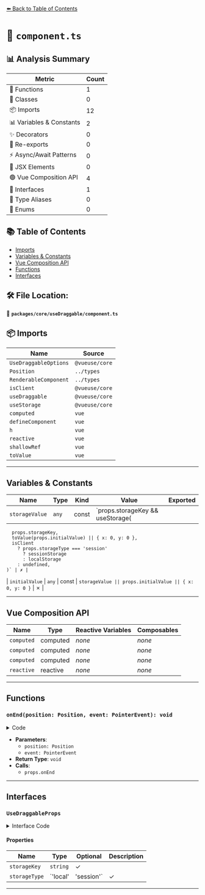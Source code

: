 [⬅️ Back to Table of Contents](../../../index.md)

# 📄 `component.ts`

## 📊 Analysis Summary

| Metric | Count |
|--------|-------|
| 🔧 Functions | 1 |
| 🧱 Classes | 0 |
| 📦 Imports | 12 |
| 📊 Variables & Constants | 2 |
| ✨ Decorators | 0 |
| 🔄 Re-exports | 0 |
| ⚡ Async/Await Patterns | 0 |
| 💠 JSX Elements | 0 |
| 🟢 Vue Composition API | 4 |
| 📐 Interfaces | 1 |
| 📑 Type Aliases | 0 |
| 🎯 Enums | 0 |

## 📚 Table of Contents

- [Imports](#imports)
- [Variables & Constants](#variables-constants)
- [Vue Composition API](#vue-composition-api)
- [Functions](#functions)
- [Interfaces](#interfaces)

## 🛠️ File Location:
📂 **`packages/core/useDraggable/component.ts`**

## 📦 Imports

| Name | Source |
|------|--------|
| `UseDraggableOptions` | `@vueuse/core` |
| `Position` | `../types` |
| `RenderableComponent` | `../types` |
| `isClient` | `@vueuse/core` |
| `useDraggable` | `@vueuse/core` |
| `useStorage` | `@vueuse/core` |
| `computed` | `vue` |
| `defineComponent` | `vue` |
| `h` | `vue` |
| `reactive` | `vue` |
| `shallowRef` | `vue` |
| `toValue` | `vue` |


---

## Variables & Constants

| Name | Type | Kind | Value | Exported |
|------|------|------|-------|----------|
| `storageValue` | `any` | const | `props.storageKey && useStorage(
      props.storageKey,
      toValue(props.initialValue) || { x: 0, y: 0 },
      isClient
        ? props.storageType === 'session'
          ? sessionStorage
          : localStorage
        : undefined,
    )` | ✗ |
| `initialValue` | `any` | const | `storageValue || props.initialValue || { x: 0, y: 0 }` | ✗ |


---

## Vue Composition API

| Name | Type | Reactive Variables | Composables |
|------|------|-------------------|-------------|
| `computed` | computed | *none* | *none* |
| `computed` | computed | *none* | *none* |
| `computed` | computed | *none* | *none* |
| `reactive` | reactive | *none* | *none* |


---

## Functions

### `onEnd(position: Position, event: PointerEvent): void`

<details><summary>Code</summary>

```ts
(position: Position, event: PointerEvent) => {
      props.onEnd?.(position, event)
      if (!storageValue)
        return
      storageValue.value.x = position.x
      storageValue.value.y = position.y
    }
```
</details>

- **Parameters**:
  - `position: Position`
  - `event: PointerEvent`
- **Return Type**: `void`
- **Calls**:
  - `props.onEnd`

---

## Interfaces

### `UseDraggableProps`

<details><summary>Interface Code</summary>

```ts
export interface UseDraggableProps extends UseDraggableOptions, RenderableComponent {
  /**
   * When provided, use `useStorage` to preserve element's position
   */
  storageKey?: string

  /**
   * Storage type
   *
   * @default 'local'
   */
  storageType?: 'local' | 'session'
}
```
</details>

#### Properties

| Name | Type | Optional | Description |
|------|------|----------|-------------|
| `storageKey` | `string` | ✓ |  |
| `storageType` | `'local' | 'session'` | ✓ |  |


---